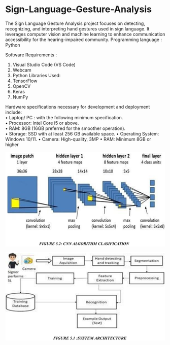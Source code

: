 # Sign-Language-Gesture-Analysis
The Sign Language Gesture Analysis project focuses on detecting, recognizing, and interpreting hand gestures used in sign language. It leverages computer vision and machine learning to enhance communication accessibility for the hearing-impaired community.
Programming language : Python

Software Requirements :  
1. Visual Studio Code (VS Code)
2. Webcam
3. Python
Libraries Used:  
1. TensorFlow
2. OpenCV
3. Keras
4. NumPy

Hardware specifications necessary for development and deployment include:   
• Laptop/ PC : with the following minimum specification.  
• Processor: intel Core i5 or above.  
• RAM: 8GB (16GB preferred for the smoother operation).  
• Storage: SSD with at least 256 GB available space. • Operating System: Windows 10/11.
 • Camera: High-quality, 3MP
 • RAM: Minimum 8GB or higher


![image alt](https://github.com/tkavana13/Sign-Language-Gesture-Analysis/blob/main/Screenshot%20(89).png?raw=true)


![image alt](https://github.com/tkavana13/Sign-Language-Gesture-Analysis/blob/main/Screenshot%20(90).png?raw=true)
